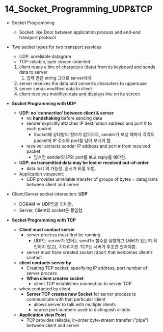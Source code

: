 # 14_Socket_Programming_UDP&TCP

- Socket Programming
    - Socket: like Door between application process and end-end transport protocol


- Two socket types for two transport services
    - UDP: unreliable datagram
    - TCP: reliable, byte stream-oriented
    1. client reads a line of characters (data) from its keyboard and sends data to server
        1. 입력 받은 string 그대로 server에게
    2. server receives the data and converts characters to uppercase
    3. server sends modified data to client
    4. client receives modified data and displays line on its screen

- **Socket Programming with UDP**
    - **UDP: no ‘connection’ between client & server**
        - no **handshaking** before sending data
        - sender explicitly attaches IP destination address and port # to each packet
            - Socket에 상대방의 정보가 없으므로, sender가 보낼 때마다 각각의 packet에 IP 주소와 port를 담아 보내야 함.
        - receiver extracts sender IP address and port # from received packet
            - 담겨진 sender의 IP와 port를 보고 reply를 해야함.
    - **UDP: no transmitted data may be lost or received out-of-order**
        - data lost 의 가능성.  순서가 바뀔 위험.
    - Application viewpoint:
        - UDP provides unreliable transfer of groups of bytes = datagrams between client and server
        
- Client/Server socket interaction: **UDP**
    - DGRAM ⇒ UDP임을 의미함.
    - Server, Client의 socket은 동일함.
    
    

- **Socket Programming with TCP**
    - **Client must contact server**
        - server process must first be running
            - UDP는 server가 없어도 sendTo 함수를 실행하고 (서버가 있는지 확인하지 않고), 기다리지만 TCP는 서버가 무조건 있어야함.
        - server must have created socket (door) that welcomes client’s contact
    - **client contacts server by**
        - Creating TCP socket, specifying IP address, port number of server process
        - **When client creates socket**
            - client TCP establishes connection to server TCP
    - when contacted by client
        - **Server TCP creates new Socket** for server process to communicate with that particular client
            - allows server to talk with multiple clients
            - source port numbers used to distinguish clients
    - **Application view Point**
        - TCP provides reliable, in-order byte-stream transfer (”pipe”) between client and server
